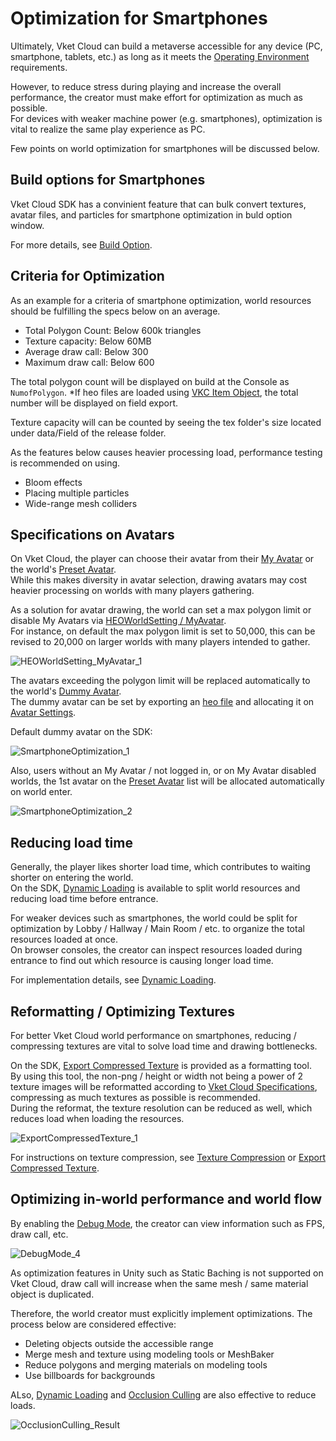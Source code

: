 # Optimization for Smartphones

Ultimately, Vket Cloud can build a metaverse accessible for any device (PC, smartphone, tablets, etc.) as long as it meets the [Operating Environment](../AboutVketCloudSDK/OperatingEnvironment.md) requirements.

However, to reduce stress during playing and increase the overall performance, the creator must make effort for optimization as much as possible.<br>
For devices with weaker machine power (e.g. smartphones), optimization is vital to realize the same play experience as PC.

Few points on world optimization for smartphones will be discussed below.

## Build options for Smartphones

Vket Cloud SDK has a convinient feature that can bulk convert textures, avatar files, and particles for smartphone optimization in buld option window.

For more details, see [Build Option](../WorldEditingTips/BuildOptions.md).

## Criteria for Optimization

As an example for a criteria of smartphone optimization, world resources should be fulfilling the specs below on an average.

- Total Polygon Count: Below 600k triangles
- Texture capacity: Below 60MB
- Average draw call: Below 300
- Maximum draw call: Below 600

The total polygon count will be displayed on build at the Console as `NumofPolygon`. *If heo files are loaded using [VKC Item Object](../VKCComponents/VKCItemObject.md), the total number will be displayed on field export.

Texture capacity will can be counted by seeing the tex folder's size located under data/Field of the release folder.

As the features below causes heavier processing load, performance testing is recommended on using.

- Bloom effects
- Placing multiple particles
- Wide-range mesh colliders

## Specifications on Avatars

On Vket Cloud, the player can choose their avatar from their [My Avatar](../AboutVketCloudSDK/SetupAvatar.md) or the world's [Preset Avatar](../WorldMakingGuide/PresetAvatar.md).<br>
While this makes diversity in avatar selection, drawing avatars may cost heavier processing on worlds with many players gathering.

As a solution for avatar drawing, the world can set a max polygon limit or disable My Avatars via [HEOWorldSetting / MyAvatar](../VKCComponents/HEOWorldSetting.md#myavatar). <br>
For instance, on default the max polygon limit is set to 50,000, this can be revised to 20,000 on larger worlds with many players intended to gather.

![HEOWorldSetting_MyAvatar_1](../VKCComponents/img/HEOWorldSetting_MyAvatar_1.jpg)

The avatars exceeding the polygon limit will be replaced automatically to the world's [Dummy Avatar](../VKCComponents/HEOWorldSetting.md#avatars).<br>
The dummy avatar can be set by exporting an [heo file](../WorldMakingGuide/HEOExporter_Tutorial.md) and allocating it on [Avatar Settings](../VKCComponents/HEOWorldSetting.md#avatars).

Default dummy avatar on the SDK:

![SmartphoneOptimization_1](img/SmartphoneOptimization_1.jpg)

Also, users without an My Avatar / not logged in, or on My Avatar disabled worlds, the 1st avatar on the [Preset Avatar](../WorldMakingGuide/PresetAvatar.md) list will be allocated automatically on world enter.<br>

![SmartphoneOptimization_2](img/SmartphoneOptimization_2.jpg)

## Reducing load time

Generally, the player likes shorter load time, which contributes to waiting shorter on entering the world.<br>
On the SDK, [Dynamic Loading](../VKCComponents/VKCItemField.md) is available to split world resources and reducing load time before entrance.

For weaker devices such as smartphones, the world could be split for optimization by Lobby / Hallway / Main Room / etc. to organize the total resources loaded at once.<br>
On browser consoles, the creator can inspect resources loaded during entrance to find out which resource is causing longer load time.

For implementation details, see [Dynamic Loading](../VKCComponents/VKCItemField.md).

## Reformatting / Optimizing Textures

For better Vket Cloud world performance on smartphones, reducing / compressing textures are vital to solve load time and drawing bottlenecks.

On the SDK, [Export Compressed Texture](../SDKTools/ExportCompressedTexture.md) is provided as a formatting tool. <br>
By using this tool, the non-png / height or width not being a power of 2 texture images will be reformatted according to [Vket Cloud Specifications](../WorldMakingGuide/UnityGuidelines.md#texture), compressing as much textures as possible is recommended.<br>
During the reformat, the texture resolution can be reduced as well, which reduces load when loading the resources.

![ExportCompressedTexture_1](../SDKTools/img/ExportCompressedTexture_1.jpg)

For instructions on texture compression, see [Texture Compression](./TextureCompression.md) or [Export Compressed Texture](../SDKTools/ExportCompressedTexture.md).

## Optimizing in-world performance and world flow

By enabling the [Debug Mode](../WorldEditingTips/DebugMode.md), the creator can view information such as FPS, draw call, etc.

![DebugMode_4](../WorldEditingTips/img/DebugMode_4.jpg)

As optimization features in Unity such as Static Baching is not supported on Vket Cloud, draw call will increase when the same mesh / same material object is duplicated.

Therefore, the world creator must explicitly implement optimizations. The process below are considered effective:

- Deleting objects outside the accessible range
- Merge mesh and texture using modeling tools or MeshBaker
- Reduce polygons and merging materials on modeling tools
- Use billboards for backgrounds

ALso, [Dynamic Loading](../VKCComponents/VKCItemField.md) and [Occlusion Culling](./OcclusionCulling.md) are also effective to reduce loads.

![OcclusionCulling_Result](img/OcclusionCulling_Result.gif)
